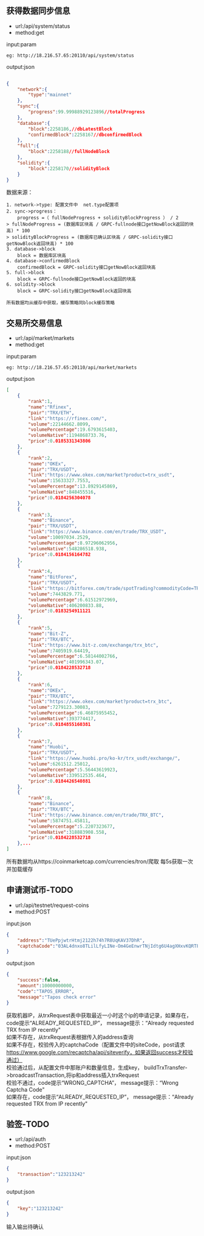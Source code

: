 ## 获得数据同步信息
- url:/api/system/status
- method:get

input:param
```param
eg: http://18.216.57.65:20110/api/system/status
```
output:json
```json
      
{
    "network":{
        "type":"mainnet"
    },
    "sync":{
        "progress":99.99988929123896//totalProgress
    },
    "database":{
        "block":2258186,//dbLatestBlock
        "confirmedBlock":2258167//dbconfirmedBlock
    },
    "full":{
        "block":2258188//fullNodeBlock
    },
    "solidity":{
        "block":2258170//solidityBlock
    }
}
```
数据来源：<br>
```
1. network->type: 配置文件中  net.type配置项     
2. sync->progress：    
    progress =（ fullNodeProgress + solidityBlockProgress ） / 2    
> fullNodeProgress = (数据库区块高 / GRPC-fullnode接口getNowBlock返回的块高) * 100      
> solidityBlockProgress = (数据库已确认区块高 / GRPC-solidity接口getNowBlock返回块高) * 100     
3. database->block       
    block = 数据库区块高    
4. database->confirmedBlock      
    confirmedBlock = GRPC-solidity接口getNowBlock返回块高    
5. full->block    
    block = GRPC-fullnode接口getNowBlock返回的块高    
6. solidity->block    
    block = GRPC-solidity接口getNowBlock返回块高    

所有数据均从缓存中获取，缓存策略同block缓存策略
```



## 交易所交易信息
- url:/api/market/markets
- method:get

input:param
```param
eg: http://18.216.57.65:20110/api/market/markets
```
output:json
```json
[
    {
        "rank":1,
        "name":"Rfinex",
        "pair":"TRX/ETH",
        "link":"https://rfinex.com/",
        "volume":22144662.8099,
        "volumePercentage":19.6793615403,
        "volumeNative":1194868733.76,
        "price":0.0185331343806
    },
    {
        "rank":2,
        "name":"OKEx",
        "pair":"TRX/USDT",
        "link":"https://www.okex.com/market?product=trx_usdt",
        "volume":15633327.7553,
        "volumePercentage":13.8929145869,
        "volumeNative":848455516,
        "price":0.0184256304078
    },
    {
        "rank":3,
        "name":"Binance",
        "pair":"TRX/USDT",
        "link":"https://www.binance.com/en/trade/TRX_USDT",
        "volume":10097034.2529,
        "volumePercentage":8.97296062956,
        "volumeNative":548286518.938,
        "price":0.0184156164782
    },
    {
        "rank":4,
        "name":"BitForex",
        "pair":"TRX/USDT",
        "link":"https://bitforex.com/trade/spotTrading?commodityCode=TRX¤cyCode=USDT",
        "volume":7443829.771,
        "volumePercentage":6.61512972969,
        "volumeNative":406200833.88,
        "price":0.0183254911121
    },
    {
        "rank":5,
        "name":"Bit-Z",
        "pair":"TRX/BTC",
        "link":"https://www.bit-z.com/exchange/trx_btc",
        "volume":7405919.64419,
        "volumePercentage":6.58144002766,
        "volumeNative":401996343.07,
        "price":0.0184228532718
    },
    {
        "rank":6,
        "name":"OKEx",
        "pair":"TRX/BTC",
        "link":"https://www.okex.com/market?product=trx_btc",
        "volume":7279123.30083,
        "volumePercentage":6.46875955452,
        "volumeNative":393774417,
        "price":0.0184855160381
    },
    {
        "rank":7,
        "name":"Huobi",
        "pair":"TRX/USDT",
        "link":"https://www.huobi.pro/ko-kr/trx_usdt/exchange/",
        "volume":6261512.25012,
        "volumePercentage":5.56443619923,
        "volumeNative":339512535.464,
        "price":0.0184426540881
    },
    {
        "rank":8,
        "name":"Binance",
        "pair":"TRX/BTC",
        "link":"https://www.binance.com/en/trade/TRX_BTC",
        "volume":5874751.45811,
        "volumePercentage":5.2207323677,
        "volumeNative":318883908.558,
        "price":0.0184228532718
    },...
]
```
所有数据均从https://coinmarketcap.com/currencies/tron/爬取 每5s获取一次并加载缓存


## 申请测试币-TODO
- url:/api/testnet/request-coins
- method:POST

input:json
```json
{
    "address":"TUePpjwtrHtmj2122h74h7R8UqKAV37DhR",
    "captchaCode":"03AL4dnxo8TLilLfyLINe-Om4GeEnwrTNjIdtg6U4agXHxvKQRTFDtv6TsopZB9dh-CdP-vwaAKpwGi98wgrN_9-8J0W6sR86WA7lh1wZxxi10RcVVHumMQD736APcbt-JJltRpHFi5tDULr-_0GZfLEPAozHjrCufJT_nHdHl7aIFEh_qvrBK508o_CEj9dnok0QSiH7vcx86UN398NjKYimJqURdO-I8G76e29iEZqbG9FH-ugNYvOctYLy86CbxKnllHhYq-jBQj0jdIUSE_JfFMTlYv8EYpA"
}
```
output:json
```json  
{
    "success":false,
    "amount":10000000000,
    "code":"TAPOS_ERROR",
    "message":"Tapos check error"
}
```
获取机器IP，从trxRequest表中获取最近一小时这个ip的申请记录，如果存在，code提示“ALREADY_REQUESTED_IP”， message提示：“Already requested TRX from IP recently"             
如果不存在，从trxRequest表根据传入的address查询        
      如果不存在，校验传入的captchaCode（配置文件中的siteCode，post请求   https://www.google.com/recaptcha/api/siteverify，如果返回success才校验通过）      
      校验通过后，从配置文件中那账户和数量信息，生成key，      buildTrxTransfer->broadcastTransaction,将ip和address插入trxRequest      
      校验不通过，code提示“WRONG_CAPTCHA”， message提示：“Wrong Captcha Code"      
如果存在，code提示“ALREADY_REQUESTED_IP”， message提示：“Already requested TRX from IP recently" 



## 验签-TODO
- url:/api/auth
- method:POST

input:json
```json
{
    "transaction":"123213242"
}
```
output:json
```json  
{
    "key":"123213242"
}
```
输入输出待确认